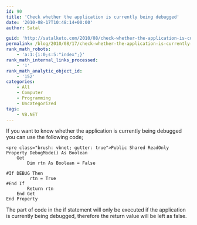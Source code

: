 ```yaml
---
id: 90
title: 'Check whether the application is currently being debugged'
date: '2010-08-17T10:48:14+00:00'
author: Satal

guid: 'http://satalketo.com/2010/08/check-whether-the-application-is-currently-being-debugged/'
permalink: /blog/2010/08/17/check-whether-the-application-is-currently-being-debugged/
rank_math_robots:
    - 'a:1:{i:0;s:5:"index";}'
rank_math_internal_links_processed:
    - '1'
rank_math_analytic_object_id:
    - '152'
categories:
    - All
    - Computer
    - Programming
    - Uncategorized
tags:
    - VB.NET
---
```


If you want to know whether the application is currently being debugged you can use the following code;

```
<pre class="brush: vbnet; gutter: true">Public Shared ReadOnly Property DebugMode() As Boolean
    Get
        Dim rtn As Boolean = False

#If DEBUG Then
         rtn = True
#End If
        Return rtn
    End Get
End Property
```

The part of code in the if statement will only be executed if the application is currently being debugged, therefore the return value will be left as false.